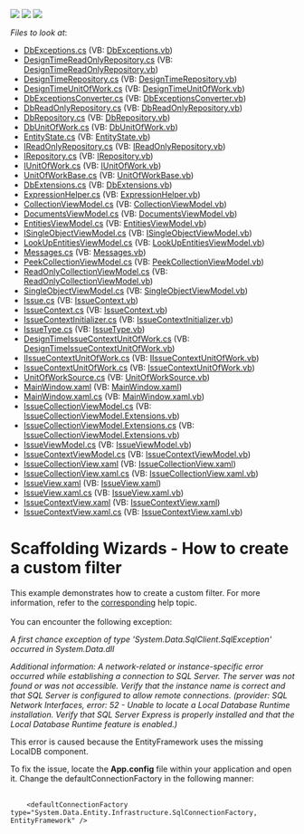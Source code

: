 <!-- default badges list -->
![](https://img.shields.io/endpoint?url=https://codecentral.devexpress.com/api/v1/VersionRange/128659284/14.2.3%2B)
[![](https://img.shields.io/badge/Open_in_DevExpress_Support_Center-FF7200?style=flat-square&logo=DevExpress&logoColor=white)](https://supportcenter.devexpress.com/ticket/details/T111346)
[![](https://img.shields.io/badge/📖_How_to_use_DevExpress_Examples-e9f6fc?style=flat-square)](https://docs.devexpress.com/GeneralInformation/403183)
<!-- default badges end -->
<!-- default file list -->
*Files to look at*:

* [DbExceptions.cs](./CS/Scaffolding.CustomFilter/Common/DataModel/DbExceptions.cs) (VB: [DbExceptions.vb](./VB/Scaffolding.CustomFilter/Common/DataModel/DbExceptions.vb))
* [DesignTimeReadOnlyRepository.cs](./CS/Scaffolding.CustomFilter/Common/DataModel/DesignTimeReadOnlyRepository.cs) (VB: [DesignTimeReadOnlyRepository.vb](./VB/Scaffolding.CustomFilter/Common/DataModel/DesignTimeReadOnlyRepository.vb))
* [DesignTimeRepository.cs](./CS/Scaffolding.CustomFilter/Common/DataModel/DesignTimeRepository.cs) (VB: [DesignTimeRepository.vb](./VB/Scaffolding.CustomFilter/Common/DataModel/DesignTimeRepository.vb))
* [DesignTimeUnitOfWork.cs](./CS/Scaffolding.CustomFilter/Common/DataModel/DesignTimeUnitOfWork.cs) (VB: [DesignTimeUnitOfWork.vb](./VB/Scaffolding.CustomFilter/Common/DataModel/DesignTimeUnitOfWork.vb))
* [DbExceptionsConverter.cs](./CS/Scaffolding.CustomFilter/Common/DataModel/EntityFramework/DbExceptionsConverter.cs) (VB: [DbExceptionsConverter.vb](./VB/Scaffolding.CustomFilter/Common/DataModel/EntityFramework/DbExceptionsConverter.vb))
* [DbReadOnlyRepository.cs](./CS/Scaffolding.CustomFilter/Common/DataModel/EntityFramework/DbReadOnlyRepository.cs) (VB: [DbReadOnlyRepository.vb](./VB/Scaffolding.CustomFilter/Common/DataModel/EntityFramework/DbReadOnlyRepository.vb))
* [DbRepository.cs](./CS/Scaffolding.CustomFilter/Common/DataModel/EntityFramework/DbRepository.cs) (VB: [DbRepository.vb](./VB/Scaffolding.CustomFilter/Common/DataModel/EntityFramework/DbRepository.vb))
* [DbUnitOfWork.cs](./CS/Scaffolding.CustomFilter/Common/DataModel/EntityFramework/DbUnitOfWork.cs) (VB: [DbUnitOfWork.vb](./VB/Scaffolding.CustomFilter/Common/DataModel/EntityFramework/DbUnitOfWork.vb))
* [EntityState.cs](./CS/Scaffolding.CustomFilter/Common/DataModel/EntityState.cs) (VB: [EntityState.vb](./VB/Scaffolding.CustomFilter/Common/DataModel/EntityState.vb))
* [IReadOnlyRepository.cs](./CS/Scaffolding.CustomFilter/Common/DataModel/IReadOnlyRepository.cs) (VB: [IReadOnlyRepository.vb](./VB/Scaffolding.CustomFilter/Common/DataModel/IReadOnlyRepository.vb))
* [IRepository.cs](./CS/Scaffolding.CustomFilter/Common/DataModel/IRepository.cs) (VB: [IRepository.vb](./VB/Scaffolding.CustomFilter/Common/DataModel/IRepository.vb))
* [IUnitOfWork.cs](./CS/Scaffolding.CustomFilter/Common/DataModel/IUnitOfWork.cs) (VB: [IUnitOfWork.vb](./VB/Scaffolding.CustomFilter/Common/DataModel/IUnitOfWork.vb))
* [UnitOfWorkBase.cs](./CS/Scaffolding.CustomFilter/Common/DataModel/UnitOfWorkBase.cs) (VB: [UnitOfWorkBase.vb](./VB/Scaffolding.CustomFilter/Common/DataModel/UnitOfWorkBase.vb))
* [DbExtensions.cs](./CS/Scaffolding.CustomFilter/Common/Utils/DbExtensions.cs) (VB: [DbExtensions.vb](./VB/Scaffolding.CustomFilter/Common/Utils/DbExtensions.vb))
* [ExpressionHelper.cs](./CS/Scaffolding.CustomFilter/Common/Utils/ExpressionHelper.cs) (VB: [ExpressionHelper.vb](./VB/Scaffolding.CustomFilter/Common/Utils/ExpressionHelper.vb))
* [CollectionViewModel.cs](./CS/Scaffolding.CustomFilter/Common/ViewModel/CollectionViewModel.cs) (VB: [CollectionViewModel.vb](./VB/Scaffolding.CustomFilter/Common/ViewModel/CollectionViewModel.vb))
* [DocumentsViewModel.cs](./CS/Scaffolding.CustomFilter/Common/ViewModel/DocumentsViewModel.cs) (VB: [DocumentsViewModel.vb](./VB/Scaffolding.CustomFilter/Common/ViewModel/DocumentsViewModel.vb))
* [EntitiesViewModel.cs](./CS/Scaffolding.CustomFilter/Common/ViewModel/EntitiesViewModel.cs) (VB: [EntitiesViewModel.vb](./VB/Scaffolding.CustomFilter/Common/ViewModel/EntitiesViewModel.vb))
* [ISingleObjectViewModel.cs](./CS/Scaffolding.CustomFilter/Common/ViewModel/ISingleObjectViewModel.cs) (VB: [ISingleObjectViewModel.vb](./VB/Scaffolding.CustomFilter/Common/ViewModel/ISingleObjectViewModel.vb))
* [LookUpEntitiesViewModel.cs](./CS/Scaffolding.CustomFilter/Common/ViewModel/LookUpEntitiesViewModel.cs) (VB: [LookUpEntitiesViewModel.vb](./VB/Scaffolding.CustomFilter/Common/ViewModel/LookUpEntitiesViewModel.vb))
* [Messages.cs](./CS/Scaffolding.CustomFilter/Common/ViewModel/Messages.cs) (VB: [Messages.vb](./VB/Scaffolding.CustomFilter/Common/ViewModel/Messages.vb))
* [PeekCollectionViewModel.cs](./CS/Scaffolding.CustomFilter/Common/ViewModel/PeekCollectionViewModel.cs) (VB: [PeekCollectionViewModel.vb](./VB/Scaffolding.CustomFilter/Common/ViewModel/PeekCollectionViewModel.vb))
* [ReadOnlyCollectionViewModel.cs](./CS/Scaffolding.CustomFilter/Common/ViewModel/ReadOnlyCollectionViewModel.cs) (VB: [ReadOnlyCollectionViewModel.vb](./VB/Scaffolding.CustomFilter/Common/ViewModel/ReadOnlyCollectionViewModel.vb))
* [SingleObjectViewModel.cs](./CS/Scaffolding.CustomFilter/Common/ViewModel/SingleObjectViewModel.cs) (VB: [SingleObjectViewModel.vb](./VB/Scaffolding.CustomFilter/Common/ViewModel/SingleObjectViewModel.vb))
* [Issue.cs](./CS/Scaffolding.CustomFilter/Data/Issue.cs) (VB: [IssueContext.vb](./VB/Scaffolding.CustomFilter/Data/IssueContext.vb))
* [IssueContext.cs](./CS/Scaffolding.CustomFilter/Data/IssueContext.cs) (VB: [IssueContext.vb](./VB/Scaffolding.CustomFilter/Data/IssueContext.vb))
* [IssueContextInitializer.cs](./CS/Scaffolding.CustomFilter/Data/IssueContextInitializer.cs) (VB: [IssueContextInitializer.vb](./VB/Scaffolding.CustomFilter/Data/IssueContextInitializer.vb))
* [IssueType.cs](./CS/Scaffolding.CustomFilter/Data/IssueType.cs) (VB: [IssueType.vb](./VB/Scaffolding.CustomFilter/Data/IssueType.vb))
* [DesignTimeIssueContextUnitOfWork.cs](./CS/Scaffolding.CustomFilter/IssueContextDataModel/DesignTimeIssueContextUnitOfWork.cs) (VB: [DesignTimeIssueContextUnitOfWork.vb](./VB/Scaffolding.CustomFilter/IssueContextDataModel/DesignTimeIssueContextUnitOfWork.vb))
* [IIssueContextUnitOfWork.cs](./CS/Scaffolding.CustomFilter/IssueContextDataModel/IIssueContextUnitOfWork.cs) (VB: [IIssueContextUnitOfWork.vb](./VB/Scaffolding.CustomFilter/IssueContextDataModel/IIssueContextUnitOfWork.vb))
* [IssueContextUnitOfWork.cs](./CS/Scaffolding.CustomFilter/IssueContextDataModel/IssueContextUnitOfWork.cs) (VB: [IssueContextUnitOfWork.vb](./VB/Scaffolding.CustomFilter/IssueContextDataModel/IssueContextUnitOfWork.vb))
* [UnitOfWorkSource.cs](./CS/Scaffolding.CustomFilter/IssueContextDataModel/UnitOfWorkSource.cs) (VB: [UnitOfWorkSource.vb](./VB/Scaffolding.CustomFilter/IssueContextDataModel/UnitOfWorkSource.vb))
* [MainWindow.xaml](./CS/Scaffolding.CustomFilter/MainWindow.xaml) (VB: [MainWindow.xaml](./VB/Scaffolding.CustomFilter/MainWindow.xaml))
* [MainWindow.xaml.cs](./CS/Scaffolding.CustomFilter/MainWindow.xaml.cs) (VB: [MainWindow.xaml.vb](./VB/Scaffolding.CustomFilter/MainWindow.xaml.vb))
* [IssueCollectionViewModel.cs](./CS/Scaffolding.CustomFilter/ViewModels/Issue/IssueCollectionViewModel.cs) (VB: [IssueCollectionViewModel.Extensions.vb](./VB/Scaffolding.CustomFilter/ViewModels/Issue/IssueCollectionViewModel.Extensions.vb))
* [IssueCollectionViewModel.Extensions.cs](./CS/Scaffolding.CustomFilter/ViewModels/Issue/IssueCollectionViewModel.Extensions.cs) (VB: [IssueCollectionViewModel.Extensions.vb](./VB/Scaffolding.CustomFilter/ViewModels/Issue/IssueCollectionViewModel.Extensions.vb))
* [IssueViewModel.cs](./CS/Scaffolding.CustomFilter/ViewModels/Issue/IssueViewModel.cs) (VB: [IssueViewModel.vb](./VB/Scaffolding.CustomFilter/ViewModels/Issue/IssueViewModel.vb))
* [IssueContextViewModel.cs](./CS/Scaffolding.CustomFilter/ViewModels/IssueContextViewModel.cs) (VB: [IssueContextViewModel.vb](./VB/Scaffolding.CustomFilter/ViewModels/IssueContextViewModel.vb))
* [IssueCollectionView.xaml](./CS/Scaffolding.CustomFilter/Views/Issue/IssueCollectionView.xaml) (VB: [IssueCollectionView.xaml](./VB/Scaffolding.CustomFilter/Views/Issue/IssueCollectionView.xaml))
* [IssueCollectionView.xaml.cs](./CS/Scaffolding.CustomFilter/Views/Issue/IssueCollectionView.xaml.cs) (VB: [IssueCollectionView.xaml.vb](./VB/Scaffolding.CustomFilter/Views/Issue/IssueCollectionView.xaml.vb))
* [IssueView.xaml](./CS/Scaffolding.CustomFilter/Views/Issue/IssueView.xaml) (VB: [IssueView.xaml](./VB/Scaffolding.CustomFilter/Views/Issue/IssueView.xaml))
* [IssueView.xaml.cs](./CS/Scaffolding.CustomFilter/Views/Issue/IssueView.xaml.cs) (VB: [IssueView.xaml.vb](./VB/Scaffolding.CustomFilter/Views/Issue/IssueView.xaml.vb))
* [IssueContextView.xaml](./CS/Scaffolding.CustomFilter/Views/IssueContextView.xaml) (VB: [IssueContextView.xaml](./VB/Scaffolding.CustomFilter/Views/IssueContextView.xaml))
* [IssueContextView.xaml.cs](./CS/Scaffolding.CustomFilter/Views/IssueContextView.xaml.cs) (VB: [IssueContextView.xaml.vb](./VB/Scaffolding.CustomFilter/Views/IssueContextView.xaml.vb))
<!-- default file list end -->
# Scaffolding Wizards - How to create a custom filter


<p>This example demonstrates how to create a custom filter. For more information, refer to the <a href="https://documentation.devexpress.com/#WPF/CustomDocument17152">corresponding</a> help topic.<br /><br />You can encounter the following exception:</p>
<p><em>A first chance exception of type 'System.Data.SqlClient.SqlException' occurred in System.Data.dll</em></p>
<p><em>Additional information: A network-related or instance-specific error occurred while establishing a connection to SQL Server. The server was not found or was not accessible. Verify that the instance name is correct and that SQL Server is configured to allow remote connections. (provider: SQL Network Interfaces, error: 52 - Unable to locate a Local Database Runtime installation. Verify that SQL Server Express is properly installed and that the Local Database Runtime feature is enabled.)</em></p>
<p>This error is caused because the EntityFramework uses the missing LocalDB component.</p>
<p>To fix the issue, locate the <strong>App.config</strong> file within your application and open it. Change the defaultConnectionFactory in the following manner:<br /><br /></p>


```xaml
    <defaultConnectionFactory type="System.Data.Entity.Infrastructure.SqlConnectionFactory, EntityFramework" /> 

```



<br/>


